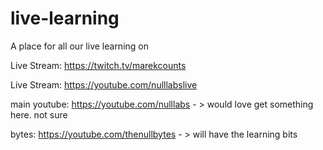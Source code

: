 # live-learning
A place for all our live learning on 

Live Stream: https://twitch.tv/marekcounts

Live Stream: https://youtube.com/nulllabslive

main youtube: https://youtube.com/nulllabs - > would love get something here. not sure

bytes: https://youtube.com/thenullbytes - > will have the learning bits


